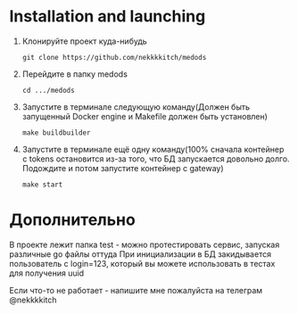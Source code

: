 # Installation and launching
1. Клонируйте проект куда-нибудь
   ```
   git clone https://github.com/nekkkkitch/medods
   ```
2. Перейдите в папку medods
   ```
   cd .../medods
   ```
3. Запустите в терминале следующую команду(Должен быть запущенный Docker engine и Makefile должен быть установлен)
   ```
   make buildbuilder
   ```
4. Запустите в терминале ещё одну команду(100% сначала контейнер с tokens остановится из-за того, что БД запускается довольно долго. Подождите и потом запустите контейнер с gateway)
   ```
   make start
   ```

# Дополнительно
В проекте лежит папка test - можно протестировать сервис, запуская различные go файлы оттуда
При инициализации в БД закидывается пользователь с login=123, который вы можете использовать в тестах для получения uuid

Если что-то не работает - напишите мне пожалуйста на телеграм @nekkkkitch
